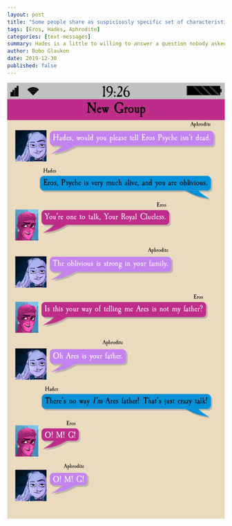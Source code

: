 ```yaml
---
layout: post
title: "Some people share as suspiciously specific set of characteristics"
tags: [Eros, Hades, Aphrodite]
categories: [text-messages]
summary: Hades is a little to willing to answer a question nobody asked.
author: Bobo Glaukon
date: 2019-12-30
published: false
---
```


![Hades reveals a little too much.](/assets/img/grandson.png)


